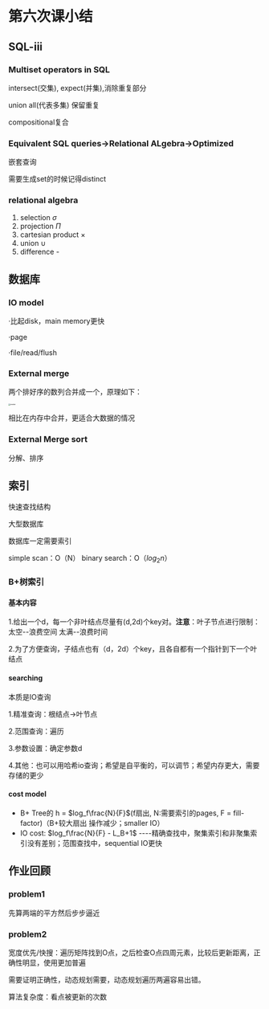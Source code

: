 # 第六次课小结

## SQL-iii

### Multiset operators in SQL

intersect(交集), expect(并集),消除重复部分

union all(代表多集) 保留重复

compositional复合

### Equivalent SQL queries->Relational ALgebra->Optimized

嵌套查询

需要生成set的时候记得distinct

### relational algebra

1. selection $\sigma$
2. projection $\Pi$
3. cartesian product $\times$
4. union $\cup$
5. difference -

## 数据库

### IO model

·比起disk，main memory更快

·page

·file/read/flush

### External merge

两个排好序的数列合并成一个，原理如下：

<img src="/Users/lysm/desktop/大三下/大数据/study/pic/2020032501.png" alt="avatar" style="zoom:25%;" />

相比在内存中合并，更适合大数据的情况

### External Merge sort

分解、排序

## 索引

快速查找结构

大型数据库

数据库一定需要索引

simple scan：O（N）
binary search：O（$log_2n$）

### B+树索引

#### 基本内容

1.给出一个d，每一个非叶结点尽量有(d,2d)个key对。**注意**：叶子节点进行限制：太空--浪费空间 太满--浪费时间

2.为了方便查询，子结点也有（d，2d）个key，且各自都有一个指针到下一个叶结点

#### searching

本质是IO查询

1.精准查询：根结点->叶节点

2.范围查询：遍历

3.参数设置：确定参数d

4.其他：也可以用哈希io查询；希望是自平衡的，可以调节；希望内存更大，需要存储的更少

#### cost model

- B+ Tree的 h = $log_f\frac{N}{F}$(f扇出, N:需要索引的pages, F = fill-factor)（B+较大扇出 操作减少；smaller IO）
- IO cost: $log_f\frac{N}{F} - L_B+1$ ----精确查找中，聚集索引和非聚集索引没有差别；范围查找中，sequential IO更快

## 作业回顾

### problem1

先算两端的平方然后步步逼近

### problem2

宽度优先/快搜：遍历矩阵找到O点，之后检查O点四周元素，比较后更新距离，正确性明显，使用更加普遍

需要证明正确性，动态规划需要，动态规划遍历两遍容易出错。

算法复杂度：看点被更新的次数











